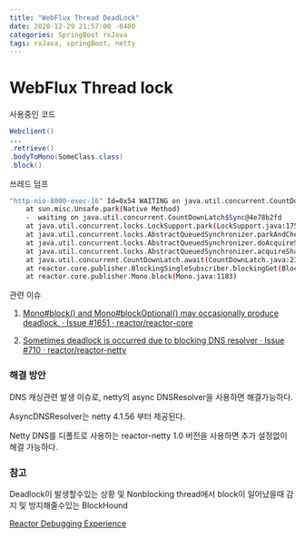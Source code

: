 ```yaml
---
title: "WebFlux Thread DeadLock"
date: 2020-12-29 21:57:00 -0400
categories: SpringBoot rxJava
tags: rxJava, springBoot, netty
---
```


# WebFlux Thread lock

사용중인 코드

```java
Webclient()
...
.retrieve()
.bodyToMono(SomeClass.class)
.block()
```

쓰레드 덤프

```bash
"http-nio-8000-exec-16" Id=0x54 WAITING on java.util.concurrent.CountDownLatch$Sync@4e78b2fd
    at sun.misc.Unsafe.park(Native Method)
    -  waiting on java.util.concurrent.CountDownLatch$Sync@4e78b2fd
    at java.util.concurrent.locks.LockSupport.park(LockSupport.java:175)
    at java.util.concurrent.locks.AbstractQueuedSynchronizer.parkAndCheckInterrupt(AbstractQueuedSynchronizer.java:836)
    at java.util.concurrent.locks.AbstractQueuedSynchronizer.doAcquireSharedInterruptibly(AbstractQueuedSynchronizer.java:997)
    at java.util.concurrent.locks.AbstractQueuedSynchronizer.acquireSharedInterruptibly(AbstractQueuedSynchronizer.java:1304)
    at java.util.concurrent.CountDownLatch.await(CountDownLatch.java:231)
    at reactor.core.publisher.BlockingSingleSubscriber.blockingGet(BlockingSingleSubscriber.java:81)
    at reactor.core.publisher.Mono.block(Mono.java:1183)
```

관련 이슈

1. [Mono#block() and Mono#blockOptional() may occasionally produce deadlock. · Issue #1651 · reactor/reactor-core](https://github.com/reactor/reactor-core/issues/1651)

2. [Sometimes deadlock is occurred due to blocking DNS resolver · Issue #710 · reactor/reactor-netty](https://github.com/reactor/reactor-netty/issues/710)


### 해결 방안

DNS 캐싱관련 발생 이슈로, netty의 async DNSResolver을 사용하면 해결가능하다.

AsyncDNSResolver는 netty 4.1.56 부터 제공된다.

Netty DNS를 디폴트로 사용하는 reactor-netty 1.0 버전을 사용하면 추가 설정없이 해결 가능하다.


### 참고

Deadlock이 발생할수있는 상황 및 Nonblocking thread에서 block이 일어났을때 감지 및 방지해줄수있는 BlockHound 

[Reactor Debugging Experience](https://spring.io/blog/2019/03/28/reactor-debugging-experience#blockhound-a-new-kid-on-the-block)